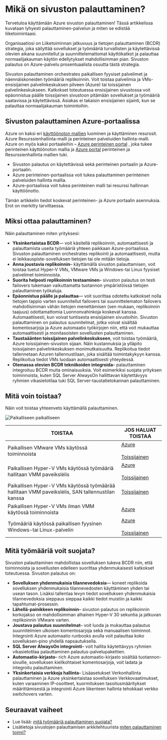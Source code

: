<properties
    pageTitle="Mikä on sivuston palauttaminen? | Microsoft Azure"
    description="Tässä artikkelissa on yleiskatsaus Azure palauttaminen-palvelun ja käyttöönoton tilanteita, joissa on yhteenveto."
    services="site-recovery"
    documentationCenter=""
    authors="rayne-wiselman"
    manager="cfreeman"
    editor=""/>

<tags
    ms.service="site-recovery"
    ms.devlang="na"
    ms.topic="get-started-article"
    ms.tgt_pltfrm="na"
    ms.workload="storage-backup-recovery"
    ms.date="10/13/2016"
    ms.author="raynew"/>

#  <a name="what-is-site-recovery"></a>Mikä on sivuston palauttaminen?

Tervetuloa käyttämään Azure sivuston palauttaminen! Tässä artikkelissa kuvataan lyhyesti palauttaminen-palvelun ja miten se edistää liiketoimintaasi.

Organisaatiosi on Liiketoiminnan jatkuvuus ja tietojen palauttaminen (BCDR) strategia, joka säilyttää sovellukset ja työmääriä turvallisten ja käytettävissä olevien aikana suunnitellut ja suunnittelemattomat käyttökatkot ja palauttaa normaalijakauman käytön edellytykset mahdollisimman pian. Sivuston palautus on Azure-palvelu prosentuaalista osuutta tästä strategia.

Sivuston palauttaminen orchestrates paikallisen fyysiset palvelimet ja näennäiskoneiden työmääriä replikoinnin. Voit toistaa palvelimia ja VMs-ensisijainen palvelinkeskuksen pilveen (Azure) tai toissijainen palvelinkeskukseen. Katkokset toteutuessa ensisijainen sivustossa voit epäonnistua päälle toissijainen sivustoon pitämään sovellukset ja työmääriä saatavissa ja käytettävissä. Asiakas ei takaisin ensisijainen sijainti, kun se palauttaa normaalijakauman toimintoihin.

## <a name="site-recovery-in-the-azure-portal"></a>Sivuston palauttaminen Azure-portaalissa

Azure on kaksi eri [käyttöönoton mallien](../resource-manager-deployment-model.md) luominen ja käyttäminen resurssit. Azure Resurssienhallinta-malli ja perinteinen palveluiden hallinta-malli. Azure on myös kaksi portaaleihin – [Azure perinteinen portal](https://manage.windowsazure.com/) , joka tukee perinteinen käyttöönoton mallia ja [Azure portal](https://portal.azure.com) perinteinen ja Resurssienhallinta mallien tuki.

- Sivuston palautus on käytettävissä sekä perinteinen portaalin ja Azure-portaalin.
- Azure perinteinen-portaalissa voit tukea palauttaminen perinteinen palveluiden hallinta mallia.
- Azure-portaalissa voit tukea perinteinen malli tai resurssi hallinnan käyttöönotto. 

Tämän artikkelin tiedot koskevat perinteinen- ja Azure portaalin asennuksia. Erot on merkitty tarvittaessa.


## <a name="why-deploy-site-recovery"></a>Miksi ottaa palauttaminen?

Näin palauttaminen miten yrityksesi:

- **Yksinkertaistaa BCDR**— voit käsitellä replikoinnin, automaattisesti ja palauttamista useita työmääriä yhteen paikkaan Azure-portaalissa. Sivuston palauttaminen orchestrates replikointi ja automaattisesti, mutta ei leikkauspiste-sovelluksen tietojen tai ole mitään tietoja.
- **Anna joustavia replikoinnin**– käyttämällä sivuston palauttamisen, voit toistaa tuetut Hyper-V VMs, VMware VMs ja Windows-tai Linux fyysiset palvelimet toiminnoista.
- **Suorita helposti replikoinnin testaaminen**– sivuston palautus on testi failovers tukemaan vaikuttamatta tuotannon ympäristöissä tietojen palauttaminen työkaluja.
- **Epäonnistua päälle ja palauttaa**— voit suorittaa odotettu katkokset nolla tietojen tappio varten suunnitellut failovers tai suunnittelematon failovers mahdollisimman vähän tietojen menettämisen (sen mukaan, replikoinnin taajuus) odottamattomia Luonnonvahinkoja koskevat kanssa. Automaattisesti, kun voivat tuntisesta ensisijainen sivustoihin. Sivuston palauttaminen on palautus suunnitelmat, jotka voivat sisältää komentosarjoja ja Azure automaatio työkirjojen niin, että voit mukauttaa automaattisesti ja monitasoisten sovellusten palauttaminen.
- **Taustaäänten toissijainen palvelinkeskukseen**, voit toistaa työmääriä, Azure toissijainen-sivuston sijaan. Näin kustannuksia ja ylläpito toissijainen palvelinkeskuksen monimutkaisuutta. Replikoitua tiedot tallennetaan Azuren tallennustilaan, joka sisältää toimintakykyyn kanssa. Replikoitua tiedot VMs luodaan automaattisesti yhteydessä.
- **Olemassa olevien BCDR tekniikoiden integroida**– palauttaminen integroituu BCDR muita ominaisuuksia. Voit esimerkiksi suojata yrityksen toiminnoista, kuten SQL Server AlwaysOn hallittavan käytettävyys ryhmien vikasietotilaa tuki SQL Server-taustatietokannan palauttaminen.

## <a name="what-can-i-replicate"></a>Mitä voin toistaa?

Näin voit toistaa yhteenveto käyttämällä palauttaminen.

![Paikalliseen paikalliseen](./media/site-recovery-overview/asr-overview-graphic.png)

**TOISTAA** | **JOS HALUAT TOISTAA** 
---|---
Paikallisen VMware VMs käytössä toiminnoista | [Azure](site-recovery-vmware-to-azure-classic.md)<br/><br/> [Toissijainen](site-recovery-vmware-to-vmware.md)
Paikallisen Hyper-V VMs käytössä työmääriä hallitaan VMM paveikslėlis  | [Azure](site-recovery-vmm-to-azure.md)<br/><br/> [Toissijainen](site-recovery-vmm-to-vmm.md) 
Paikallisen Hyper-V VMs käytössä työmäärää hallitaan VMM paveikslėlis, SAN tallennustilan kanssa|  [Toissijainen](site-recovery-vmm-san.md)
Paikallisen Hyper-V VMs ilman VMM käytössä toiminnoista | [Azure](site-recovery-hyper-v-site-to-azure.md)
Työmääriä käytössä paikallisen fyysinen Windows-tai Linux-palvelin | [Azure](site-recovery-vmware-to-azure-classic.md)<br/><br/> [Toissijainen](site-recovery-vmware-to-vmware.md)


## <a name="what-workloads-can-i-protect"></a>Mitä työmääriä voit suojata?

Sivuston palauttaminen mahdollistaa sovelluksen tukeva BCDR niin, että toiminnoista ja sovellusten edelleen suorittaa yhdenmukaisesti katkokset toteutuessa. Sivuston palautus on:

- **Sovelluksen yhdenmukaisia tilannevedoksia**— koneet replikoida sovelluksen yhdenmukaisia tilannevedosten käyttäminen yhden tai usean tason. Lisäksi tallentaa levyn tiedot sovelluksen yhdenmukaisia tilannevedoksia sieppaus sieppaa kaikki tiedot muistiin ja kaikki tapahtumat-prosessin.
- **Lähellä-painikkeen replikoinnin**– sivuston palautus on replikoinnin korkojakso on mahdollisimman alhainen Hyper-V 30 sekuntia ja jatkuvan replikoinnin VMware varten.
- **Joustava palautus suunnitelmat**– voit luoda ja mukauttaa palautus suunnitelmien ulkoisen komentosarjoja sekä manuaalisen toiminnot. Integrointi Azure automaatio runbooks avulla voit palauttaa koko sovelluksen-pino yhdellä napsautuksella.
- **SQL Server AlwaysOn integrointi**– voit hallita käytettävyys ryhmien vikasietotilaa palauttaminen palautus-palvelupakettien.
- **Automaatio-kirjasto**– rich Azure automaatio-kirjasto sisältää tuotannon-sivuille, sovelluksen kielikohtaiset komentosarjoja, voit ladata ja integroitu palauttaminen.
- **Yksinkertaisia verkkoja hallinta**– Lisäasetukset Verkonhallinta palauttaminen ja Azure yksinkertaistaa sovelluksen Verkkovaatimukset, kuten varaaminen IP-osoitteet, kuormituksen tasoitusmääritykset määrittämisestä ja integrointi Azure liikenteen hallinta tehokkaat verkko switchovers varten.


## <a name="next-steps"></a>Seuraavat vaiheet

- Lue lisää: [mitä työmääriä palauttaminen suojata?](site-recovery-workload.md)
- Lisätietoja sivustojen palauttamisen arkkitehtuurista [miten palauttaminen toimii?](site-recovery-components.md)
 
